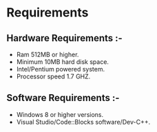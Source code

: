 # Requirements
## Hardware Requirements :-
* Ram 512MB or higher.
* Minimum 10MB hard disk space.
* Intel/Pentium powered system.
* Processor speed 1.7 GHZ.

## Software Requirements :-
* Windows 8 or higher versions.
* Visual Studio/Code::Blocks software/Dev-C++.
